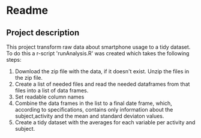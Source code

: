 Readme
================

Project description
-------------------

This project transform raw data about smartphone usage to a tidy dataset. To do this a r-script 'runAnalysis.R' was created which takes the following steps:

1.  Download the zip file with the data, if it doesn't exist. Unzip the files in the zip file.
2.  Create a list of needed files and read the needed dataframes from that files into a list of data frames.
3.  Set readable column names
4.  Combine the data frames in the list to a final date frame, which, according to specifications, contains only information about the subject,activity and the mean and standard deviaton values.
5.  Create a tidy dataset with the averages for each variable per activity and subject.
